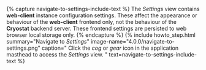 {% capture navigate-to-settings-include-text %}
  The <i>Settings</i> view contains <b>web-client</b> instance configuration settings. These
  affect the appearance or behaviour of the <b>web-client</b> frontend only, not the
  behaviour of the <b>Cryostat</b> backend server. These frontend settings are persisted
  to web browser local storage only.
{% endcapture %}
{% include howto_step.html
  summary="Navigate to <i>Settings</i>"
  image-name="4.0.0/navigate-to-settings.png"
  caption="
    Click the <i>cog</i> or <i>gear</i> icon in the application masthead to access the <i>Settings</i> view.
  "
  text=navigate-to-settings-include-text
%}
